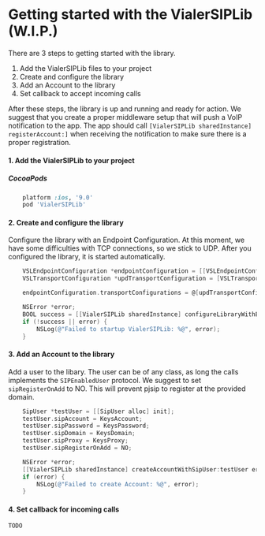 Getting started with the VialerSIPLib (W.I.P.)
==============================================

There are 3 steps to getting started with the library.

1. Add the VialerSIPLib files to your project
2. Create and configure the library
3. Add an Account to the library
4. Set callback to accept incoming calls

After these steps, the library is up and running and ready for action. We suggest that you create a proper middleware setup that will push a VoIP notification to the app. The app should call `[VialerSIPLib sharedInstance] registerAccount:]` when receiving the notification to make sure there is a proper registration.

#### 1. Add the VialerSIPLib to your project

##### CocoaPods

```ruby
    platform :ios, '9.0'
    pod 'VialerSIPLib'
```

#### 2. Create and configure the library

Configure the library with an Endpoint Configuration. At this moment, we have some difficulties with TCP connections, so we stick to UDP. After you configured the library, it is started automatically.

```objective-c
    VSLEndpointConfiguration *endpointConfiguration = [[VSLEndpointConfiguration alloc] init];
    VSLTransportConfiguration *updTransportConfiguration = [VSLTransportConfiguration configurationWithTransportType:VSLTransportTypeUDP];

    endpointConfiguration.transportConfigurations = @[updTransportConfiguration];

    NSError *error;
    BOOL success = [[VialerSIPLib sharedInstance] configureLibraryWithEndPointConfiguration:endpointConfiguration error:&error];
    if (!success || error) {
        NSLog(@"Failed to startup VialerSIPLib: %@", error);
    }
```

#### 3. Add an Account to the library

Add a user to the libary. The user can be of any class, as long the calls implements the `SIPEnabledUser` protocol. We suggest to set `sipRegisterOnAdd` to NO. This will prevent pjsip to register at the provided domain.

```objective-c
    SipUser *testUser = [[SipUser alloc] init];
    testUser.sipAccount = KeysAccount;
    testUser.sipPassword = KeysPassword;
    testUser.sipDomain = KeysDomain;
    testUser.sipProxy = KeysProxy;
    testUser.sipRegisterOnAdd = NO;

    NSError *error;
    [[VialerSIPLib sharedInstance] createAccountWithSipUser:testUser error:&error];
    if (error) {
        NSLog(@"Failed to create Account: %@", error);
    }
```

#### 4. Set callback for incoming calls

```objective-c
TODO
```

